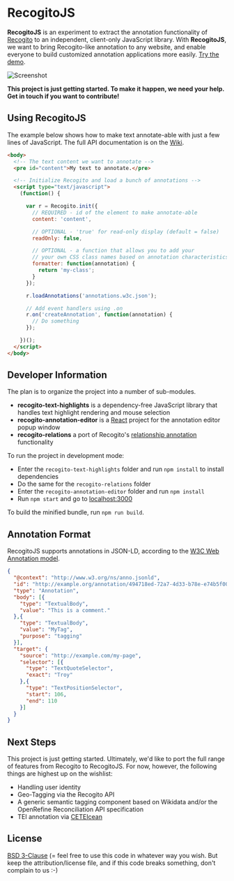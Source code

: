 # RecogitoJS

__RecogitoJS__ is an experiment to extract the annotation functionality
of [Recogito](https://recogito.pelagios.org) to an independent, client-only 
JavaScript library. With __RecogitoJS__, we want to bring Recogito-like 
annotation to any website, and enable everyone to build customized annotation
applications more easily. [Try the demo](https://pelagios.org/recogito-text-js/index.html).

![Screenshot](screenshot.png)

__This project is just getting started. To make it happen, we need your help. Get in touch if you want to contribute!__

## Using RecogitoJS

The example below shows how to make text annotate-able with just a few lines of JavaScript.
The full API documentation is on the [Wiki](../../wiki/Developer-Documentation).

```html
<body>
  <!-- The text content we want to annotate -->
  <pre id="content">My text to annotate.</pre>

  <!-- Initialize Recogito and load a bunch of annotations -->
  <script type="text/javascript">
    (function() {

      var r = Recogito.init({
        // REQUIRED - id of the element to make annotate-able
        content: 'content',

        // OPTIONAL - 'true' for read-only display (default = false)
        readOnly: false,

        // OPTIONAL - a function that allows you to add your
        // your own CSS class names based on annotation characteristics.
        formatter: function(annotation) {
          return 'my-class';
        }
      });

      r.loadAnnotations('annotations.w3c.json');

      // Add event handlers using .on  
      r.on('createAnnotation', function(annotation) {
        // Do something
      });

    })();
  </script>
</body>
```

## Developer Information

The plan is to organize the project into a number of sub-modules.

- __recogito-text-highlights__ is a dependency-free JavaScript
  library that handles text highlight rendering and mouse selection
- __recogito-annotation-editor__ is a [React](https://reactjs.org/)
  project for the annotation editor popup window
- __recogito-relations__ a port of Recogito's 
  [relationship annotation](https://recogito.pelagios.org/help/relations)
  functionality

To run the project in development mode:

- Enter the `recogito-text-highlights` folder and run `npm install` to 
  install dependencies
- Do the same for the `recogito-relations` folder
- Enter the `recogito-annotation-editor` folder and run `npm install`
- Run `npm start` and go to [localhost:3000](http://localhost:3000)

To build the minified bundle, run `npm run build`.

## Annotation Format

RecogitoJS supports annotations in JSON-LD, according to the
[W3C Web Annotation model](https://www.w3.org/TR/annotation-model/).

```json
{
  "@context": "http://www.w3.org/ns/anno.jsonld",
  "id": "http://example.org/annotation/494718ed-72a7-4d33-b78e-e74b5f00259e",
  "type": "Annotation",
  "body": [{
    "type": "TextualBody",
    "value": "This is a comment."
  },{
    "type": "TextualBody",
    "value": "MyTag",
    "purpose": "tagging"
  }],
  "target": {
    "source": "http://example.com/my-page",
    "selector": [{
      "type": "TextQuoteSelector",
      "exact": "Troy"
    },{
      "type": "TextPositionSelector",
      "start": 106,
      "end": 110
    }]
  }
}
```

## Next Steps

This project is just getting started. Ultimately, we'd like to port the full
range of features from Recogito to RecogitoJS. For now, however, the following 
things are highest up on the wishlist: 

- Handling user identity
- Geo-Tagging via the Recogito API
- A generic semantic tagging component based on Wikidata and/or the OpenRefine 
  Reconciliation API specification
- TEI annotation via [CETEIcean](https://github.com/TEIC/CETEIcean)

## License

[BSD 3-Clause](LICENSE) (= feel free to use this code in whatever way
you wish. But keep the attribution/license file, and if this code
breaks something, don't complain to us :-) 

